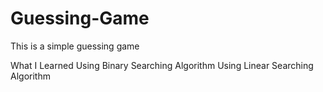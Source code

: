 # Guessing-Game
This is a simple guessing game

What I Learned
Using Binary Searching Algorithm
Using Linear Searching Algorithm
